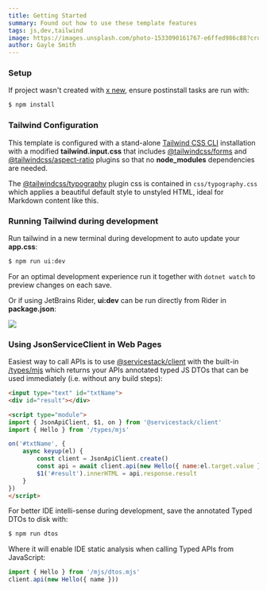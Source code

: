 ```yaml
---
title: Getting Started
summary: Found out how to use these template features
tags: js,dev,tailwind
image: https://images.unsplash.com/photo-1533090161767-e6ffed986c88?crop=entropy&fit=crop&h=1000&w=2000
author: Gayle Smith
---
```


### Setup 

If project wasn't created with [x new](https://docs.servicestack.net/dotnet-new), ensure postinstall tasks are run with:

```bash
$ npm install
```

### Tailwind Configuration

This template is configured with a stand-alone [Tailwind CSS CLI](https://tailwindcss.com/docs/installation)
installation with a modified **tailwind.input.css** that includes [@tailwindcss/forms](https://github.com/tailwindlabs/tailwindcss-forms)
and [@tailwindcss/aspect-ratio](https://github.com/tailwindlabs/tailwindcss-aspect-ratio) plugins so that no **node_modules** dependencies are needed.

The [@tailwindcss/typography](https://tailwindcss.com/docs/typography-plugin) plugin css is contained in `css/typography.css` which
applies a beautiful default style to unstyled HTML, ideal for Markdown content like this.

### Running Tailwind during development

Run tailwind in a new terminal during development to auto update your **app.css**:

```bash
$ npm run ui:dev
```

For an optimal development experience run it together with `dotnet watch` to preview changes on each save.

Or if using JetBrains Rider, **ui:dev** can be run directly from Rider in **package.json**:

![](https://raw.githubusercontent.com/ServiceStack/docs/master/docs/images/servicestack-reference/scripts-tailwind.png)

### Using JsonServiceClient in Web Pages

Easiest way to call APIs is to use [@servicestack/client](https://docs.servicestack.net/javascript-client) with
the built-in [/types/mjs](/types/mjs) which returns your APIs annotated typed JS DTOs that can be used immediately
(i.e. without any build steps):

```html
<input type="text" id="txtName">
<div id="result"></div>
```

```html
<script type="module">
import { JsonApiClient, $1, on } from '@servicestack/client'
import { Hello } from '/types/mjs'

on('#txtName', {
    async keyup(el) {
        const client = JsonApiClient.create()
        const api = await client.api(new Hello({ name:el.target.value }))
        $1('#result').innerHTML = api.response.result
    }
})
</script>
```

For better IDE intelli-sense during development, save the annotated Typed DTOs to disk with:

```bash
$ npm run dtos
```

Where it will enable IDE static analysis when calling Typed APIs from JavaScript:

```js
import { Hello } from '/mjs/dtos.mjs'
client.api(new Hello({ name }))
```
